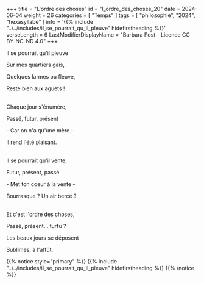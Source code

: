 +++
title = "L'ordre des choses"
id = "l_ordre_des_choses_20"
date = 2024-06-04
weight = 26
categories = [ "Temps" ]
tags = [ "philosophie", "2024", "hexasyllabe" ]
info = '{{% include "../../includes/il_se_pourrait_qu_il_pleuve" hidefirstheading %}}'
verseLength = 6
LastModifierDisplayName = "Barbara Post - Licence CC BY-NC-ND 4.0"
+++

Il se pourrait qu'il pleuve

Sur mes quartiers gais,

Quelques larmes ou fleuve,

Reste bien aux aguets !

 \
Chaque jour s'énumère,

Passé, futur, présent

\- Car on n'a qu'une mère -

Il rend l'été plaisant.

 \
Il se pourrait qu'il vente,

Futur, présent, passé

\- Met ton coeur à la vente -

Bourrasque ? Un air bercé ?

 \
Et c'est l'ordre des choses,

Passé, présent... turfu ?

Les beaux jours se déposent

Sublimés, à l'affût.

{{% notice style="primary" %}}
{{% include "../../includes/il_se_pourrait_qu_il_pleuve" hidefirstheading %}}
{{% /notice %}}
